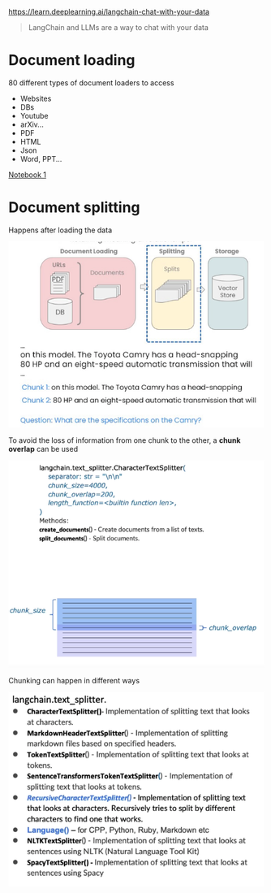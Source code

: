 https://learn.deeplearning.ai/langchain-chat-with-your-data

> LangChain and LLMs are a way to chat with your data

# Document loading

80 different types of document loaders to access

- Websites
- DBs
- Youtube
- arXiv...
- PDF
- HTML
- Json
- Word, PPT...

[Notebook 1](notebooks/01_document_loading.ipynb)

# Document splitting

Happens after loading the data

![Alt text](images/splitting.png)

To avoid the loss of information from one chunk to the other, a **chunk overlap** can be used

![Alt text](images/chunk_overlap.png)

Chunking can happen in different ways

![Alt text](images/splitting_methods.png)

